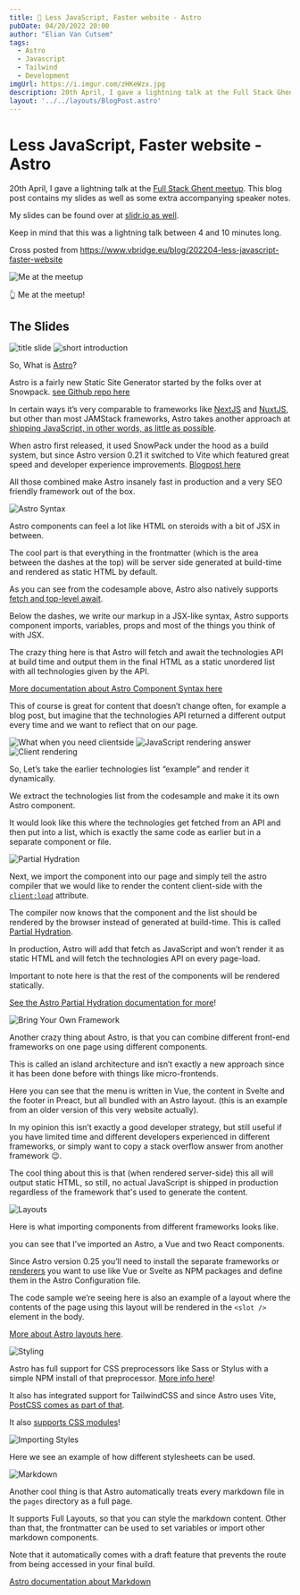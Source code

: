 ```yaml
---
title: 🎤 Less JavaScript, Faster website - Astro
pubDate: 04/20/2022 20:00
author: "Elian Van Cutsem"
tags:
  - Astro
  - Javascript
  - Tailwind
  - Development
imgUrl: https://i.imgur.com/zHKeWzx.jpg 
description: 20th April, I gave a lightning talk at the Full Stack Ghent meetup. This blog post contains my slides as well as some extra accompanying speaker notes.
layout: '../../layouts/BlogPost.astro'
---
```


# Less JavaScript, Faster website - Astro

20th April, I gave a lightning talk at the [Full Stack Ghent meetup](<https://www.meetup.com/fullstackghent/events/284612742/>). This blog post contains my slides as well as some extra accompanying speaker notes.

My slides can be found over at [slidr.io as well](<https://slidr.io/ElianVanCutsem/astro-less-javascript-faster-website>).

Keep in mind that this was a lightning talk between 4 and 10 minutes long.

Cross posted from <https://www.vbridge.eu/blog/202204-less-javascript-faster-website>

![Me at the meetup](<https://i.imgur.com/zHKeWzx.jpg>)

👆 Me at the meetup!

## The Slides

![title slide](<https://i.imgur.com/XV7kLnx.png>)
![short introduction](<https://i.imgur.com/6E3bXs6.png>)

So, What is [Astro](<https://astro.build>)?

Astro is a fairly new Static Site Generator started by the folks over at Snowpack. [see Github repo here](<https://github.com/withastro/astro>)

In certain ways it’s very comparable to frameworks like [NextJS](<https://nextjs.org/>) and [NuxtJS](<https://nuxtjs.org>), but other than most JAMStack frameworks, Astro takes another approach at [shipping JavaScript, in other words, as little as possible](<https://astro.build/#more-html-less-javascript>).

When astro first released, it used SnowPack under the hood as a build system, but since Astro version 0.21 it switched to Vite which featured great speed and developer experience improvements. [Blogpost here](https://astro.build/blog/astro-021-release/)

All those combined make Astro insanely fast in production and a very SEO friendly framework out of the box.

![Astro Syntax](<https://i.imgur.com/6DPxxNK.png>)

Astro components can feel a lot like HTML on steroids with a bit of JSX in between.

The cool part is that everything in the frontmatter (which is the area between the dashes at the top) will be server side generated at build-time and rendered as static HTML by default.

As you can see from the codesample above, Astro also natively supports [fetch and top-level await](https://docs.astro.build/en/guides/data-fetching/#fetch-in-astro).

Below the dashes, we write our markup in a JSX-like syntax, Astro supports component imports, variables, props and most of the things you think of with JSX.

The crazy thing here is that Astro will fetch and await the technologies API at build time and output them in the final HTML as a static unordered list with all technologies given by the API.

[More documentation about Astro Component Syntax here](https://docs.astro.build/en/core-concepts/astro-components/)

This of course is great for content that doesn’t change often, for example a blog post, but imagine that the technologies API returned a different output every time and we want to reflect that on our page.

![What when you need clientside](<https://i.imgur.com/CbLNlvM.png>)
![JavaScript rendering answer](<https://i.imgur.com/WXE4CZ5.png>)
![Client rendering](<https://i.imgur.com/r73UVKQ.png>)

So, Let’s take the earlier technologies list “example” and render it dynamically.

We extract the technologies list from the codesample and make it its own Astro component.

It would look like this where the technologies get fetched from an API and then put into a list, which is exactly the same code as earlier but in a separate component or file.

![Partial Hydration](<https://i.imgur.com/q3gd39o.png>)

Next, we import the component into our page and simply tell the astro compiler that we would like to render the content client-side with the [`client:load`](https://docs.astro.build/en/reference/directives-reference/#client-directives) attribute.

The compiler now knows that the component and the list should be rendered by the browser instead of generated at build-time. This is called [Partial Hydration](https://docs.astro.build/en/core-concepts/partial-hydration/).

In production, Astro will add that fetch as JavaScript and won’t render it as static HTML and will fetch the technologies API on every page-load.

Important to note here is that the rest of the components will be rendered statically.

[See the Astro Partial Hydration documentation for more](https://docs.astro.build/en/core-concepts/partial-hydration/)!

![Bring Your Own Framework](<https://i.imgur.com/YxHAF3o.png>)

Another crazy thing about Astro, is that you can combine different front-end frameworks on one page using different components.

This is called an island architecture and isn’t exactly a new approach since it has been done before with things like micro-frontends.

Here you can see that the menu is written in Vue, the content in Svelte and the footer in Preact, but all bundled with an Astro layout. (this is an example from an older version of this very website actually).

In my opinion this isn’t exactly a good developer strategy, but still useful if you have limited time and different developers experienced in different frameworks, or simply want to copy a stack overflow answer from another framework 😉.

The cool thing about this is that (when rendered server-side) this all will output static HTML, so still, no actual JavaScript is shipped in production regardless of the framework that's used to generate the content.

![Layouts](<https://i.imgur.com/pcVK9zR.png>)

Here is what importing components from different frameworks looks like.

you can see that I’ve imported an Astro, a Vue and two React components.

Since Astro version 0.25 you’ll need to install the separate frameworks or [renderers](https://docs.astro.build/en/core-concepts/framework-components/) you want to use like Vue or Svelte as NPM packages and define them in the Astro Configuration file.

The code sample we’re seeing here is also an example of a layout where the contents of the page using this layout will be rendered in the `<slot />` element in the body.

[More about Astro layouts here](https://docs.astro.build/en/core-concepts/layouts/).

![Styling](<https://i.imgur.com/TUvf811.png>)

Astro has full support for CSS preprocessors like Sass or Stylus with a simple NPM install of that preprocessor. [More info here](<https://docs.astro.build/en/guides/styling/#css-preprocessors>)!

It also has integrated support for TailwindCSS and since Astro uses Vite, [PostCSS comes as part of that](<https://docs.astro.build/en/guides/styling/#postcss>).

It also [supports CSS modules](<https://docs.astro.build/en/guides/styling/#frameworks-and-libraries>)!

![Importing Styles](<https://i.imgur.com/TsO1cuq.png>)

Here we see an example of how different stylesheets can be used.

![Markdown](<https://i.imgur.com/b8BsF68.png>)

Another cool thing is that Astro automatically treats every markdown file in the `pages` directory as a full page.

It supports Full Layouts, so that you can style the markdown content.
Other than that, the frontmatter can be used to set variables or import other markdown components.

Note that it automatically comes with a draft feature that prevents the route from being accessed in your final build.

[Astro documentation about Markdown](https://docs.astro.build/en/guides/markdown-content/)

